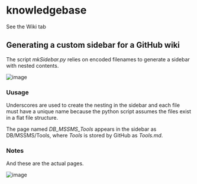 # knowledgebase

See the Wiki tab

## Generating a custom sidebar for a GitHub wiki 
The script _mkSidebar.py_ relies on encoded filenames to generate a sidebar with nested contents. 

![image](https://github.com/Parks-Laboratory/knowledgebase/blob/master/images/generated_sidebar.PNG)

### Uusage
Underscores are used to create the nesting in the sidebar and each file must have a unique name because the python script assumes the files exist in a flat file structure. 

The page named _DB_MSSMS_Tools_ appears in the sidebar as DB/MSSMS/Tools, where _Tools_ is stored by GitHub as _Tools.md_.

### Notes
And these are the actual pages. 

![image](https://github.com/Parks-Laboratory/knowledgebase/blob/master/images/actual_files.PNG)
